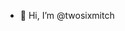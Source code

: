 - 👋 Hi, I’m @twosixmitch

<!---
twosixmitch/twosixmitch is a ✨ special ✨ repository because its `README.md` (this file) appears on your GitHub profile.
You can click the Preview link to take a look at your changes.
--->
